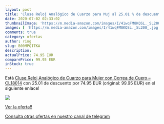 ```yaml
---
layout: post
title: 'Cluse Reloj Analógico de Cuarzo para Muj al 25.01 % de descuento'
date: 2020-07-02 02:33:02
thumbnailImage: 'https://m.media-amazon.com/images/I/41wqFM8KQSL._SL200_.jpg'
images: [ 'https://m.media-amazon.com/images/I/41wqFM8KQSL._SL200_.jpg' ]
comments: true
category: ofertas
author: ring
slug: B00MPQITKA
description:
actualPrice: 74.95 EUR
comparePrice: 99.95 EUR
inStock: true
---
```


Está [Cluse Reloj Analógico de Cuarzo para Mujer con Correa de Cuero – CL18014](https://www.amazon.com/dp/B00MPQITKA/?tag=redken08-20) con 25.01 de descuento por 74.95 EUR (original: 99.95 EUR) en el siguiente enlace!

[![](https://m.media-amazon.com/images/I/41wqFM8KQSL._SL200_.jpg)](https://www.amazon.com/dp/B00MPQITKA/?tag=redken08-20)

[Ver la oferta!!](https://www.amazon.com/dp/B00MPQITKA/?tag=redken08-20)

[Consulta otras ofertas en nuestro canal de telegram](https://t.me/s/ofertas25)
